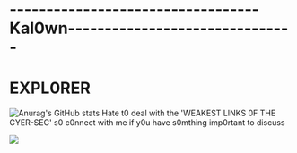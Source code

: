 #  ----------------------------------Kal0wn-------------------------------
# EXPL0RER 
![Anurag's GitHub stats](https://github-readme-stats.vercel.app/api?username=Kalown&show_icons=true&theme=dark)
Hate t0 deal with the 'WEAKEST LINKS 0F THE CYER-SEC' s0 c0nnect with me if y0u have s0mthing imp0rtant to discuss 


<!---
Kalown/Kalown is a ✨ special ✨ repository because its `README.md` (this file) appears on your GitHub profile.
You can click the Preview link to take a look at your changes.
--->


![](https://komarev.com/ghpvc/?username=Kalown)
